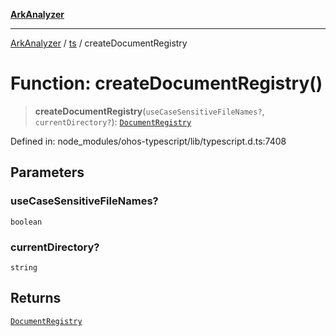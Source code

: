 [**ArkAnalyzer**](../../../../README.md)

***

[ArkAnalyzer](../../../../globals.md) / [ts](../README.md) / createDocumentRegistry

# Function: createDocumentRegistry()

> **createDocumentRegistry**(`useCaseSensitiveFileNames?`, `currentDirectory?`): [`DocumentRegistry`](../interfaces/DocumentRegistry.md)

Defined in: node\_modules/ohos-typescript/lib/typescript.d.ts:7408

## Parameters

### useCaseSensitiveFileNames?

`boolean`

### currentDirectory?

`string`

## Returns

[`DocumentRegistry`](../interfaces/DocumentRegistry.md)
